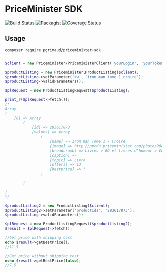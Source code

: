 # PriceMinister SDK
[![Build Status](https://travis-ci.org/pgrimaud/priceminister-sdk.svg?branch=master)](https://travis-ci.org/pgrimaud/priceminister-sdk)
[![Packagist](https://img.shields.io/badge/packagist-install-brightgreen.svg)](https://packagist.org/packages/pgrimaud/priceminister-sdk)
[![Coverage Status](https://coveralls.io/repos/github/pgrimaud/priceminister-sdk/badge.svg?branch=master)](https://coveralls.io/github/pgrimaud/priceminister-sdk?branch=master)

## Usage

```
composer require pgrimaud/priceminister-sdk
```

```php

$client = new Priceminister\PriceministerClient('yourLogin', 'yourToken');

$productListing = new Priceminister\ProductListing($client);
$productListing->setParameter('kw', 'iron man tome 1 croire');
$productListing->validParameters();

$plRequest = new ProductListingRequest($productListing);

print_r($plRequest->fetch());
/*
Array
(
    [0] => Array
        (
            [id] => 283617873
            [values] => Array
                (
                    [name] => Iron Man Tome 1 - Croire
                    [image] => http://pmcdn.priceminister.com/photo/984727643_ML.jpg
                    [breadcrumb] => Livres > BD et livres d'humour > Comics
                    [caption] => 
                    [topic] => Livre
                    [offers] => 13
                    [bestprice] => 7
                )

        )

)
*/

$productListing2 = new ProductListing($client);
$productListing2->setParameter('productids', '283617873');
$productListing->validParameters();

$plRequest = new ProductListingRequest($productListing2);
$result = $plRequest->fetch();

//Get price with shipping cost
echo $result->getBestPrice();
//11.5

//Get price without shipping cost
echo $result->getBestPrice(false);
//7.5

```
